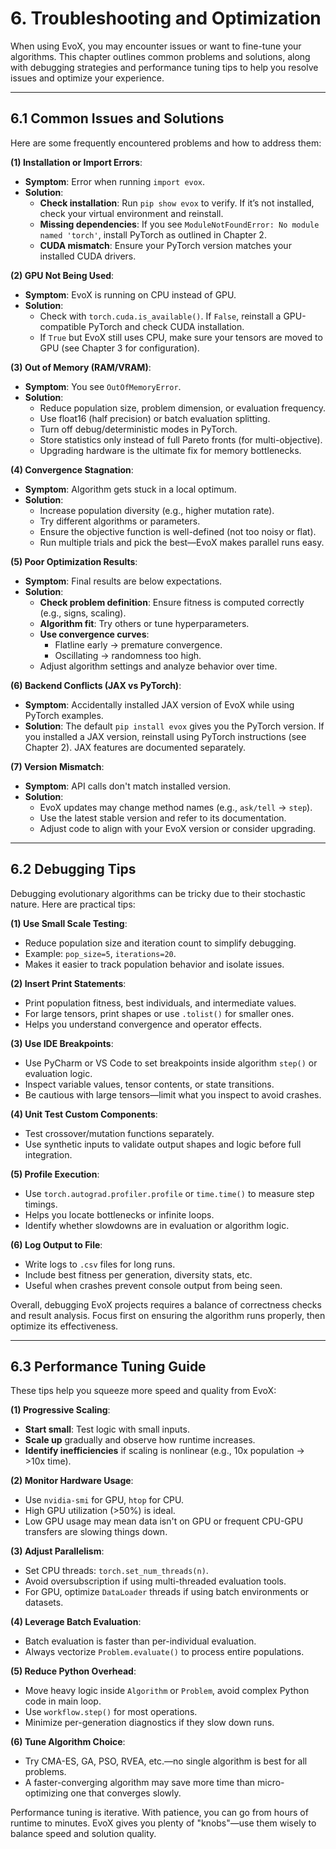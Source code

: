 # 6. Troubleshooting and Optimization

When using EvoX, you may encounter issues or want to fine-tune your algorithms. This chapter outlines common problems and solutions, along with debugging strategies and performance tuning tips to help you resolve issues and optimize your experience.

---

## 6.1 Common Issues and Solutions

Here are some frequently encountered problems and how to address them:

**(1) Installation or Import Errors**:

- **Symptom**: Error when running `import evox`.
- **Solution**:
  - **Check installation**: Run `pip show evox` to verify. If it’s not installed, check your virtual environment and reinstall.
  - **Missing dependencies**: If you see `ModuleNotFoundError: No module named 'torch'`, install PyTorch as outlined in Chapter 2.
  - **CUDA mismatch**: Ensure your PyTorch version matches your installed CUDA drivers.

**(2) GPU Not Being Used**:

- **Symptom**: EvoX is running on CPU instead of GPU.
- **Solution**:
  - Check with `torch.cuda.is_available()`. If `False`, reinstall a GPU-compatible PyTorch and check CUDA installation.
  - If `True` but EvoX still uses CPU, make sure your tensors are moved to GPU (see Chapter 3 for configuration).

**(3) Out of Memory (RAM/VRAM)**:

- **Symptom**: You see `OutOfMemoryError`.
- **Solution**:
  - Reduce population size, problem dimension, or evaluation frequency.
  - Use float16 (half precision) or batch evaluation splitting.
  - Turn off debug/deterministic modes in PyTorch.
  - Store statistics only instead of full Pareto fronts (for multi-objective).
  - Upgrading hardware is the ultimate fix for memory bottlenecks.

**(4) Convergence Stagnation**:

- **Symptom**: Algorithm gets stuck in a local optimum.
- **Solution**:
  - Increase population diversity (e.g., higher mutation rate).
  - Try different algorithms or parameters.
  - Ensure the objective function is well-defined (not too noisy or flat).
  - Run multiple trials and pick the best—EvoX makes parallel runs easy.

**(5) Poor Optimization Results**:

- **Symptom**: Final results are below expectations.
- **Solution**:
  - **Check problem definition**: Ensure fitness is computed correctly (e.g., signs, scaling).
  - **Algorithm fit**: Try others or tune hyperparameters.
  - **Use convergence curves**:
    - Flatline early → premature convergence.
    - Oscillating → randomness too high.
  - Adjust algorithm settings and analyze behavior over time.

**(6) Backend Conflicts (JAX vs PyTorch)**:

- **Symptom**: Accidentally installed JAX version of EvoX while using PyTorch examples.
- **Solution**: The default `pip install evox` gives you the PyTorch version. If you installed a JAX version, reinstall using PyTorch instructions (see Chapter 2). JAX features are documented separately.

**(7) Version Mismatch**:

- **Symptom**: API calls don't match installed version.
- **Solution**:
  - EvoX updates may change method names (e.g., `ask/tell` → `step`).
  - Use the latest stable version and refer to its documentation.
  - Adjust code to align with your EvoX version or consider upgrading.

---

## 6.2 Debugging Tips

Debugging evolutionary algorithms can be tricky due to their stochastic nature. Here are practical tips:

**(1) Use Small Scale Testing**:

- Reduce population size and iteration count to simplify debugging.
- Example: `pop_size=5`, `iterations=20`.
- Makes it easier to track population behavior and isolate issues.

**(2) Insert Print Statements**:

- Print population fitness, best individuals, and intermediate values.
- For large tensors, print shapes or use `.tolist()` for smaller ones.
- Helps you understand convergence and operator effects.

**(3) Use IDE Breakpoints**:

- Use PyCharm or VS Code to set breakpoints inside algorithm `step()` or evaluation logic.
- Inspect variable values, tensor contents, or state transitions.
- Be cautious with large tensors—limit what you inspect to avoid crashes.

**(4) Unit Test Custom Components**:

- Test crossover/mutation functions separately.
- Use synthetic inputs to validate output shapes and logic before full integration.

**(5) Profile Execution**:

- Use `torch.autograd.profiler.profile` or `time.time()` to measure step timings.
- Helps you locate bottlenecks or infinite loops.
- Identify whether slowdowns are in evaluation or algorithm logic.

**(6) Log Output to File**:

- Write logs to `.csv` files for long runs.
- Include best fitness per generation, diversity stats, etc.
- Useful when crashes prevent console output from being seen.

Overall, debugging EvoX projects requires a balance of correctness checks and result analysis. Focus first on ensuring the algorithm runs properly, then optimize its effectiveness.

---

## 6.3 Performance Tuning Guide

These tips help you squeeze more speed and quality from EvoX:

**(1) Progressive Scaling**:

- **Start small**: Test logic with small inputs.
- **Scale up** gradually and observe how runtime increases.
- **Identify inefficiencies** if scaling is nonlinear (e.g., 10x population → >10x time).

**(2) Monitor Hardware Usage**:

- Use `nvidia-smi` for GPU, `htop` for CPU.
- High GPU utilization (>50%) is ideal.
- Low GPU usage may mean data isn't on GPU or frequent CPU-GPU transfers are slowing things down.

**(3) Adjust Parallelism**:

- Set CPU threads: `torch.set_num_threads(n)`.
- Avoid oversubscription if using multi-threaded evaluation tools.
- For GPU, optimize `DataLoader` threads if using batch environments or datasets.

**(4) Leverage Batch Evaluation**:

- Batch evaluation is faster than per-individual evaluation.
- Always vectorize `Problem.evaluate()` to process entire populations.

**(5) Reduce Python Overhead**:

- Move heavy logic inside `Algorithm` or `Problem`, avoid complex Python code in main loop.
- Use `workflow.step()` for most operations.
- Minimize per-generation diagnostics if they slow down runs.

**(6) Tune Algorithm Choice**:

- Try CMA-ES, GA, PSO, RVEA, etc.—no single algorithm is best for all problems.
- A faster-converging algorithm may save more time than micro-optimizing one that converges slowly.

Performance tuning is iterative. With patience, you can go from hours of runtime to minutes. EvoX gives you plenty of "knobs"—use them wisely to balance speed and solution quality.
